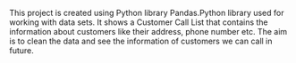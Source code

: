 This project is created using Python library Pandas.Python library used for working with data sets.
It shows a Customer Call List that contains the information about customers like their address, phone number etc.
The aim is to clean the data and see the information of customers we can call in future.
